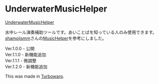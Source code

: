 # UnderwaterMusicHelper

<a href= "https://neguchi-smm2.github.io/UnderwaterMusicHelper/">UnderwaterMusicHelper</a>

水中レール演奏補助ツールです。あいことばを知っている人のみ使用できます。</br>
<a href= "https://github.com/ShamojiSMM" target="_blank" >shamojismm</a>さんの<a href= "https://shamojismm.github.io/MusicHelper/" target="_blank" >MusicHelper</a>を参考にしました。

Ver.1.0.0 - 公開</br>
Ver.1.1.0 - 新機能追加</br>
Ver.1.1.1 - 微調整</br>
Ver.1.2.0 - 新機能追加

This was made in <a href= "https://turbowarp.org" target="_blank" >Turbowarp</a>.
